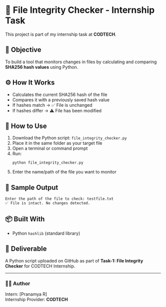 # 🔐 File Integrity Checker - Internship Task

This project is part of my internship task at **CODTECH**.

## 📌 Objective

To build a tool that monitors changes in files by calculating and comparing **SHA256 hash values** using Python.

## ⚙️ How It Works

- Calculates the current SHA256 hash of the file
- Compares it with a previously saved hash value
- If hashes match → ✅ File is unchanged
- If hashes differ → ⚠️ File has been modified

## 🚀 How to Use

1. Download the Python script: `file_integrity_checker.py`
2. Place it in the same folder as your target file
3. Open a terminal or command prompt
4. Run:
   ```
   python file_integrity_checker.py
   ```
5. Enter the name/path of the file you want to monitor

## 🧪 Sample Output

```
Enter the path of the file to check: testfile.txt
✅ File is intact. No changes detected.
```

## 📦 Built With

- Python `hashlib` (standard library)

## 📄 Deliverable

A Python script uploaded on GitHub as part of **Task-1: File Integrity Checker** for CODTECH Internship.

---

### 👩‍💻 Author

Intern: [Pranamya R]  
Internship Provider: **CODTECH**

